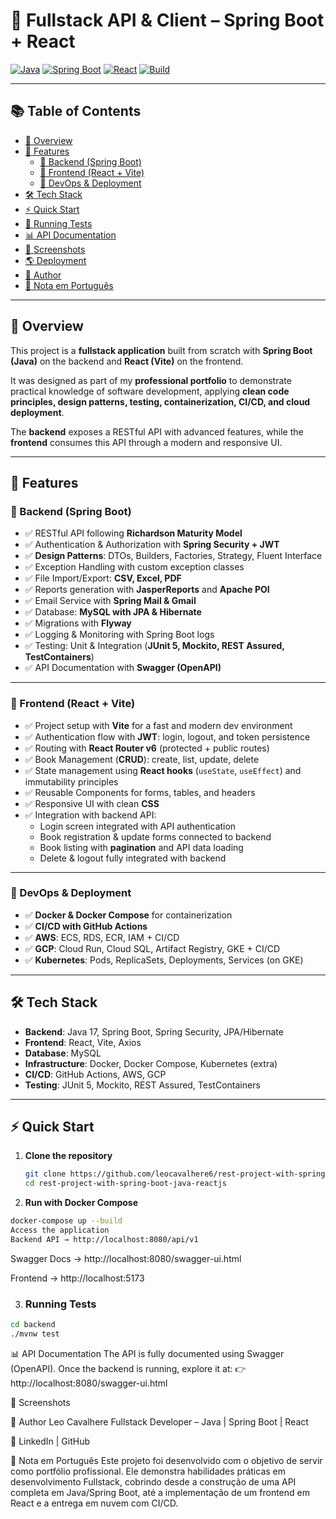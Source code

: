 # 📌 Fullstack API & Client – Spring Boot + React

[![Java](https://img.shields.io/badge/Java-17-red)]() 
[![Spring Boot](https://img.shields.io/badge/Spring%20Boot-3.0-brightgreen)]()
[![React](https://img.shields.io/badge/React-18-blue)]()
[![Build](https://github.com/leocavalhere6/your-repo-name/actions/workflows/ci.yml/badge.svg)]()

---

## 📚 Table of Contents
- [📖 Overview](#-overview)
- [🚀 Features](#-features)
  - [🔹 Backend (Spring Boot)](#-backend-spring-boot)
  - [🔹 Frontend (React + Vite)](#-frontend-react--vite)
  - [🔹 DevOps & Deployment](#-devops--deployment)
- [🛠️ Tech Stack](#️-tech-stack)
- [⚡ Quick Start](#-quick-start)
- [🧪 Running Tests](#-running-tests)
- [📊 API Documentation](#-api-documentation)
- [🎨 Screenshots](#-screenshots)
- [🌎 Deployment](#-deployment)
- [👤 Author](#-author)
- [📌 Nota em Português](#-nota-em-português)

---

## 📖 Overview

This project is a **fullstack application** built from scratch with **Spring Boot (Java)** on the backend and **React (Vite)** on the frontend.  

It was designed as part of my **professional portfolio** to demonstrate practical knowledge of software development, applying **clean code principles, design patterns, testing, containerization, CI/CD, and cloud deployment**.  

The **backend** exposes a RESTful API with advanced features, while the **frontend** consumes this API through a modern and responsive UI.  

---

## 🚀 Features

### 🔹 Backend (Spring Boot)

- ✅ RESTful API following **Richardson Maturity Model**
- ✅ Authentication & Authorization with **Spring Security + JWT**
- ✅ **Design Patterns**: DTOs, Builders, Factories, Strategy, Fluent Interface
- ✅ Exception Handling with custom exception classes
- ✅ File Import/Export: **CSV, Excel, PDF**
- ✅ Reports generation with **JasperReports** and **Apache POI**
- ✅ Email Service with **Spring Mail & Gmail**
- ✅ Database: **MySQL with JPA & Hibernate**
- ✅ Migrations with **Flyway**
- ✅ Logging & Monitoring with Spring Boot logs
- ✅ Testing: Unit & Integration (**JUnit 5, Mockito, REST Assured, TestContainers**)
- ✅ API Documentation with **Swagger (OpenAPI)**

---

### 🔹 Frontend (React + Vite)

- ✅ Project setup with **Vite** for a fast and modern dev environment
- ✅ Authentication flow with **JWT**: login, logout, and token persistence
- ✅ Routing with **React Router v6** (protected + public routes)
- ✅ Book Management (**CRUD**): create, list, update, delete
- ✅ State management using **React hooks** (`useState`, `useEffect`) and immutability principles
- ✅ Reusable Components for forms, tables, and headers
- ✅ Responsive UI with clean **CSS**
- ✅ Integration with backend API:
  - Login screen integrated with API authentication  
  - Book registration & update forms connected to backend  
  - Book listing with **pagination** and API data loading  
  - Delete & logout fully integrated with backend  

---

### 🔹 DevOps & Deployment

- ✅ **Docker & Docker Compose** for containerization  
- ✅ **CI/CD with GitHub Actions**  
- ✅ **AWS**: ECS, RDS, ECR, IAM + CI/CD  
- ✅ **GCP**: Cloud Run, Cloud SQL, Artifact Registry, GKE + CI/CD  
- ✅ **Kubernetes**: Pods, ReplicaSets, Deployments, Services (on GKE)  

---

## 🛠️ Tech Stack

- **Backend**: Java 17, Spring Boot, Spring Security, JPA/Hibernate  
- **Frontend**: React, Vite, Axios  
- **Database**: MySQL  
- **Infrastructure**: Docker, Docker Compose, Kubernetes (extra)  
- **CI/CD**: GitHub Actions, AWS, GCP  
- **Testing**: JUnit 5, Mockito, REST Assured, TestContainers  

---

## ⚡ Quick Start

1. **Clone the repository**
   ```bash
   git clone https://github.com/leocavalhere6/rest-project-with-spring-boot-java-reactjs.git
   cd rest-project-with-spring-boot-java-reactjs

2. **Run with Docker Compose**
```bash
docker-compose up --build
Access the application
Backend API → http://localhost:8080/api/v1

```
Swagger Docs → http://localhost:8080/swagger-ui.html

Frontend → http://localhost:5173

3. ### Running Tests
```bash
cd backend
./mvnw test
```
📊 API Documentation
The API is fully documented using Swagger (OpenAPI).
Once the backend is running, explore it at:
👉 http://localhost:8080/swagger-ui.html

🎨 Screenshots


👤 Author
Leo Cavalhere
Fullstack Developer – Java | Spring Boot | React

🔗 LinkedIn | GitHub

📌 Nota em Português
Este projeto foi desenvolvido com o objetivo de servir como portfólio profissional.
Ele demonstra habilidades práticas em desenvolvimento Fullstack, cobrindo desde a construção de uma API completa em Java/Spring Boot, até a implementação de um frontend em React e a entrega em nuvem com CI/CD.
